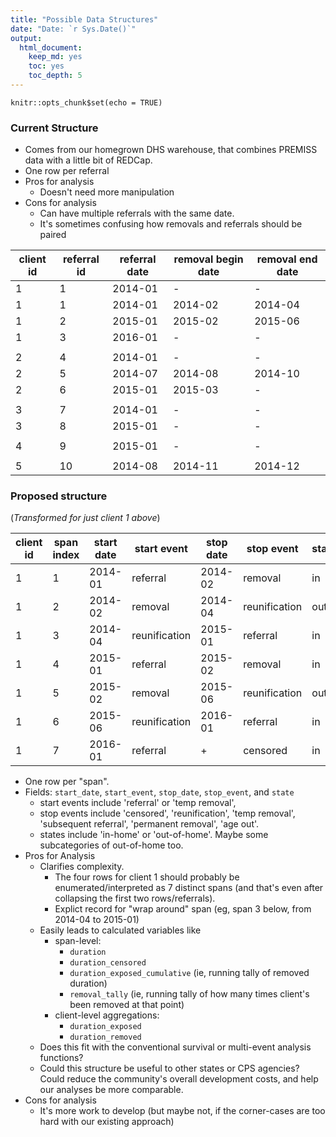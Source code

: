 ```yaml
---
title: "Possible Data Structures"
date: "Date: `r Sys.Date()`"
output:
  html_document:
    keep_md: yes
    toc: yes
    toc_depth: 5
---
```


```{r setup, include=FALSE}
knitr::opts_chunk$set(echo = TRUE)
```

### Current Structure

* Comes from our homegrown DHS warehouse, that combines PREMISS data with a little bit of REDCap.
* One row per referral
* Pros for analysis
    * Doesn't need more manipulation
* Cons for analysis
    * Can have multiple referrals with the same date.
    * It's sometimes confusing how removals and referrals should be paired


| client id| referral id| referral date| removal begin date| removal end date|
| -------- | ---------- | ------------ | ----------------- | --------------- | 
|         1|           1|       2014-01|      -            |       -         |
|         1|           1|       2014-01|            2014-02|          2014-04|
|         1|           2|       2015-01|            2015-02|          2015-06|
|         1|           3|       2016-01|         -         |       -         |
|          |            |              |                   |                 |
|         2|           4|       2014-01|         -         |       -         |
|         2|           5|       2014-07|            2014-08|          2014-10|
|         2|           6|       2015-01|            2015-03|       -         |
|          |            |              |                   |                 |
|         3|           7|       2014-01|         -         |       -         |
|         3|           8|       2015-01|         -         |       -         |
|          |            |              |                   |                 |
|         4|           9|       2015-01|         -         |       -         |
|          |            |              |                   |                 |
|         5|          10|       2014-08|            2014-11|          2014-12|

### Proposed structure

(*Transformed for just client 1 above*)

| client id | span index | start date | start event   | stop date | stop event    | state | iss |
|-----------|------------|------------|---------------|-----------|---------------|-------|-----|
| 1         | 1          | 2014-01    | referral      | 2014-02   | removal       | in    | n   |
| 1         | 2          | 2014-02    | removal       | 2014-04   | reunification | out   | y   |
| 1         | 3          | 2014-04    | reunification | 2015-01   | referral      | in    | n   |
| 1         | 4          | 2015-01    | referral      | 2015-02   | removal       | in    | y   |
| 1         | 5          | 2015-02    | removal       | 2015-06   | reunification | out   | y   |
| 1         | 6          | 2015-06    | reunification | 2016-01   | referral      | in    | n   |
| 1         | 7          | 2016-01    | referral      | +         | censored      | in    | y   |

* One row per "span".
* Fields: `start_date`, `start_event`, `stop_date`, `stop_event`, and `state`
    * start events include 'referral' or 'temp removal',
    * stop events include 'censored', 'reunification', 'temp removal', 'subsequent referral', 'permanent removal', 'age out'.
    * states include 'in-home' or 'out-of-home'.  Maybe some subcategories of out-of-home too.
* Pros for Analysis
    * Clarifies complexity.  
        * The four rows for client 1 should probably be enumerated/interpreted as 7 distinct spans (and that's even after collapsing the first two rows/referrals).
        * Explict record for "wrap around" span (eg, span 3 below, from 2014-04 to 2015-01)
    * Easily leads to calculated variables like 
        * span-level: 
            * `duration`
            * `duration_censored`
            * `duration_exposed_cumulative` (ie, running tally of removed duration)
            * `removal_tally` (ie, running tally of how many times client's been removed at that point)
        * client-level aggregations: 
            * `duration_exposed`
            * `duration_removed`
    * Does this fit with the conventional survival or multi-event analysis functions?
    * Could this structure be useful to other states or CPS agencies?  Could reduce the community's overall development costs, and help our analyses be more comparable.
* Cons for analysis
    * It's more work to develop (but maybe not, if the corner-cases are too hard with our existing approach)
